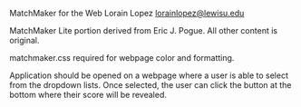 MatchMaker for the Web
Lorain Lopez
lorainlopez@lewisu.edu

MatchMaker Lite portion derived from Eric J. Pogue.
All other content is original.

matchmaker.css required for webpage color and formatting.

Application should be opened on a webpage where a user is able to select from the dropdown lists. 
Once selected, the user can click the button at the bottom where their score will be revealed.
